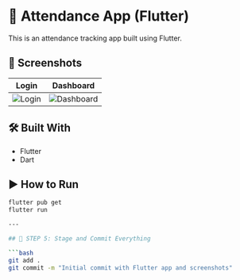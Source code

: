 # 📲 Attendance App (Flutter)

This is an attendance tracking app built using Flutter.

## 📸 Screenshots

| Login | Dashboard |
|-------|-----------|
| ![Login](screenshots/login.png) | ![Dashboard](screenshots/dashboard.png) |

## 🛠️ Built With
- Flutter
- Dart

## ▶️ How to Run

```bash
flutter pub get
flutter run

---

## 🔁 STEP 5: Stage and Commit Everything

```bash
git add .
git commit -m "Initial commit with Flutter app and screenshots"
